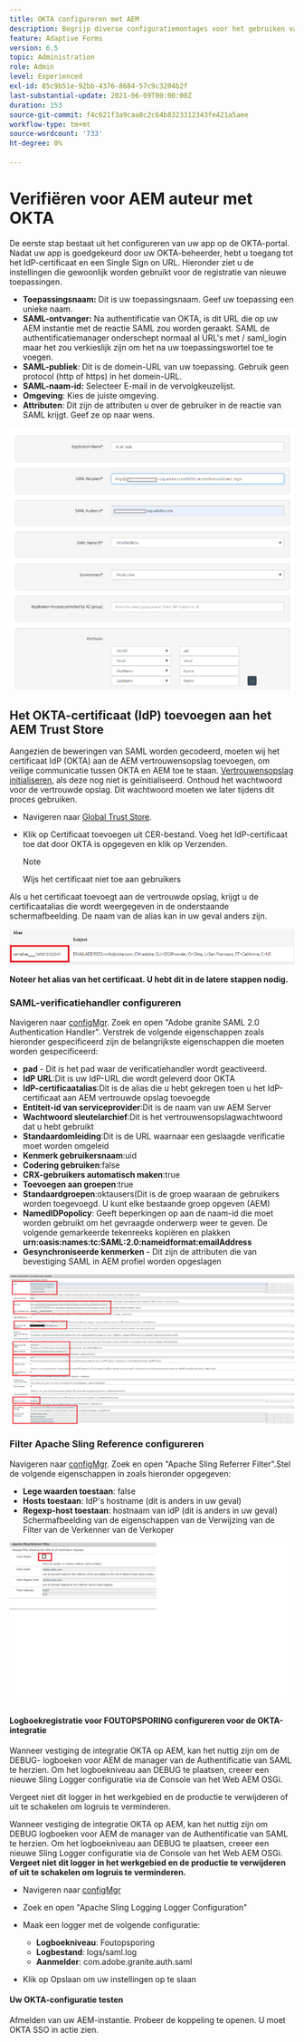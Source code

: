 ```yaml
---
title: OKTA configureren met AEM
description: Begrijp diverse configuratiemontages voor het gebruiken van enig teken-binnen gebruikend okta
feature: Adaptive Forms
version: 6.5
topic: Administration
role: Admin
level: Experienced
exl-id: 85c9b51e-92bb-4376-8684-57c9c3204b2f
last-substantial-update: 2021-06-09T00:00:00Z
duration: 153
source-git-commit: f4c621f3a9caa8c2c64b8323312343fe421a5aee
workflow-type: tm+mt
source-wordcount: '733'
ht-degree: 0%

---
```


# Verifiëren voor AEM auteur met OKTA

De eerste stap bestaat uit het configureren van uw app op de OKTA-portal. Nadat uw app is goedgekeurd door uw OKTA-beheerder, hebt u toegang tot het IdP-certificaat en een Single Sign on URL. Hieronder ziet u de instellingen die gewoonlijk worden gebruikt voor de registratie van nieuwe toepassingen.

* **Toepassingsnaam:** Dit is uw toepassingsnaam. Geef uw toepassing een unieke naam.
* **SAML-ontvanger:** Na authentificatie van OKTA, is dit URL die op uw AEM instantie met de reactie SAML zou worden geraakt. SAML de authentificatiemanager onderschept normaal al URL&#39;s met / saml_login maar het zou verkieslijk zijn om het na uw toepassingswortel toe te voegen.
* **SAML-publiek**: Dit is de domein-URL van uw toepassing. Gebruik geen protocol (http of https) in het domein-URL.
* **SAML-naam-id:** Selecteer E-mail in de vervolgkeuzelijst.
* **Omgeving**: Kies de juiste omgeving.
* **Attributen**: Dit zijn de attributen u over de gebruiker in de reactie van SAML krijgt. Geef ze op naar wens.


![okta-applicatie](assets/okta-app-settings-blurred.PNG)


## Het OKTA-certificaat (IdP) toevoegen aan het AEM Trust Store

Aangezien de beweringen van SAML worden gecodeerd, moeten wij het certificaat IdP (OKTA) aan de AEM vertrouwensopslag toevoegen, om veilige communicatie tussen OKTA en AEM toe te staan.
[Vertrouwensopslag initialiseren](http://localhost:4502/libs/granite/security/content/truststore.html), als deze nog niet is geïnitialiseerd.
Onthoud het wachtwoord voor de vertrouwde opslag. Dit wachtwoord moeten we later tijdens dit proces gebruiken.

* Navigeren naar [Global Trust Store](http://localhost:4502/libs/granite/security/content/truststore.html).
* Klik op Certificaat toevoegen uit CER-bestand. Voeg het IdP-certificaat toe dat door OKTA is opgegeven en klik op Verzenden.

  >[!NOTE]
  >
  >Wijs het certificaat niet toe aan gebruikers

Als u het certificaat toevoegt aan de vertrouwde opslag, krijgt u de certificaatalias die wordt weergegeven in de onderstaande schermafbeelding. De naam van de alias kan in uw geval anders zijn.

![Certificaat-alias](assets/cert-alias.PNG)

**Noteer het alias van het certificaat. U hebt dit in de latere stappen nodig.**

### SAML-verificatiehandler configureren

Navigeren naar [configMgr](http://localhost:4502/system/console/configMgr).
Zoek en open &quot;Adobe granite SAML 2.0 Authentication Handler&quot;.
Verstrek de volgende eigenschappen zoals hieronder gespecificeerd zijn de belangrijkste eigenschappen die moeten worden gespecificeerd:

* **pad** - Dit is het pad waar de verificatiehandler wordt geactiveerd.
* **IdP URL**:Dit is uw IdP-URL die wordt geleverd door OKTA
* **IdP-certificaatalias**:Dit is de alias die u hebt gekregen toen u het IdP-certificaat aan AEM vertrouwde opslag toevoegde
* **Entiteit-id van serviceprovider**:Dit is de naam van uw AEM Server
* **Wachtwoord sleutelarchief**:Dit is het vertrouwensopslagwachtwoord dat u hebt gebruikt
* **Standaardomleiding**:Dit is de URL waarnaar een geslaagde verificatie moet worden omgeleid
* **Kenmerk gebruikersnaam**:uid
* **Codering gebruiken**:false
* **CRX-gebruikers automatisch maken**:true
* **Toevoegen aan groepen**:true
* **Standaardgroepen**:oktausers(Dit is de groep waaraan de gebruikers worden toegevoegd. U kunt elke bestaande groep opgeven (AEM)
* **NamedIDPopolicy**: Geeft beperkingen op aan de naam-id die moet worden gebruikt om het gevraagde onderwerp weer te geven. De volgende gemarkeerde tekenreeks kopiëren en plakken **urn:oasis:names:tc:SAML:2.0:nameidformat:emailAddress**
* **Gesynchroniseerde kenmerken** - Dit zijn de attributen die van bevestiging SAML in AEM profiel worden opgeslagen

![saml-authentication-handler](assets/saml-authentication-settings-blurred.PNG)

### Filter Apache Sling Reference configureren

Navigeren naar [configMgr](http://localhost:4502/system/console/configMgr).
Zoek en open &quot;Apache Sling Referrer Filter&quot;.Stel de volgende eigenschappen in zoals hieronder opgegeven:

* **Lege waarden toestaan**: false
* **Hosts toestaan**: IdP&#39;s hostname (dit is anders in uw geval)
* **Regexp-host toestaan**: hostnaam van idP (dit is anders in uw geval) Schermafbeelding van de eigenschappen van de Verwijzing van de Filter van de Verkenner van de Verkoper

![referentie-filter](assets/okta-referrer.png)

#### Logboekregistratie voor FOUTOPSPORING configureren voor de OKTA-integratie

Wanneer vestiging de integratie OKTA op AEM, kan het nuttig zijn om de DEBUG- logboeken voor AEM de manager van de Authentificatie van SAML te herzien. Om het logboekniveau aan DEBUG te plaatsen, creeer een nieuwe Sling Logger configuratie via de Console van het Web AEM OSGi.

Vergeet niet dit logger in het werkgebied en de productie te verwijderen of uit te schakelen om logruis te verminderen.

Wanneer vestiging de integratie OKTA op AEM, kan het nuttig zijn om DEBUG logboeken voor AEM de manager van de Authentificatie van SAML te herzien. Om het logboekniveau aan DEBUG te plaatsen, creeer een nieuwe Sling Logger configuratie via de Console van het Web AEM OSGi.
**Vergeet niet dit logger in het werkgebied en de productie te verwijderen of uit te schakelen om logruis te verminderen.**
* Navigeren naar [configMgr](http://localhost:4502/system/console/configMgr)

* Zoek en open &quot;Apache Sling Logging Logger Configuration&quot;
* Maak een logger met de volgende configuratie:
   * **Logboekniveau**: Foutopsporing
   * **Logbestand**: logs/saml.log
   * **Aanmelder**: com.adobe.granite.auth.saml
* Klik op Opslaan om uw instellingen op te slaan

#### Uw OKTA-configuratie testen

Afmelden van uw AEM-instantie. Probeer de koppeling te openen. U moet OKTA SSO in actie zien.
